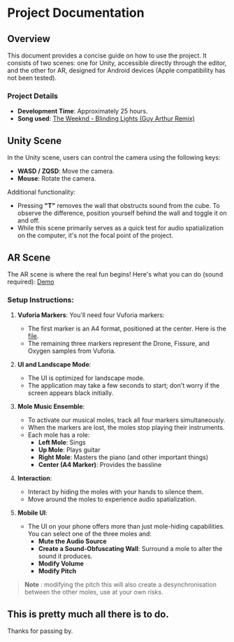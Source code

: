 
# Project Documentation

## Overview
This document provides a concise guide on how to use the project. It consists of two scenes: one for Unity, accessible directly through the editor, and the other for AR, designed for Android devices (Apple compatibility has not been tested).

### Project Details
- **Development Time**: Approximately 25 hours.
- **Song used**: [The Weeknd - Blinding Lights (Guy Arthur Remix)](https://www.youtube.com/watch?v=Ll1BPWvN044)

## Unity Scene
In the Unity scene, users can control the camera using the following keys:  

- **WASD / ZQSD**: Move the camera.
- **Mouse**: Rotate the camera.

Additional functionality:  

- Pressing **"T"** removes the wall that obstructs sound from the cube. To observe the difference, position yourself behind the wall and toggle it on and off.
- While this scene primarily serves as a quick test for audio spatialization on the computer, it's not the focal point of the project.

## AR Scene
The AR scene is where the real fun begins! Here's what you can do (sound required): [Demo](https://drive.google.com/file/d/1bAaKD3Tc6uA5Z4wJqYtyfNvEWL3Yz5xx/view?usp=sharing)

### Setup Instructions:
1. **Vuforia Markers**: You'll need four Vuforia markers:
   - The first marker is an A4 format, positioned at the center. Here is the [file](https://drive.google.com/file/d/1FN74YKgntXEf8v9C3SqrSgmHMn3QvDcY/view?usp=sharing).
   - The remaining three markers represent the Drone, Fissure, and Oxygen samples from Vuforia.

2. **UI and Landscape Mode**:
   - The UI is optimized for landscape mode.
   - The application may take a few seconds to start; don't worry if the screen appears black initially.

3. **Mole Music Ensemble**:
   - To activate our musical moles, track all four markers simultaneously.
   - When the markers are lost, the moles stop playing their instruments.
   - Each mole has a role:
     - **Left Mole**: Sings
     - **Up Mole**: Plays guitar
     - **Right Mole**: Masters the piano (and other important things)
     - **Center (A4 Marker)**: Provides the bassline

4. **Interaction**:
   - Interact by hiding the moles with your hands to silence them.
   - Move around the moles to experience audio spatialization.

5. **Mobile UI**:
   - The UI on your phone offers more than just mole-hiding capabilities. You can select one of the three moles and:
     - **Mute the Audio Source**
     - **Create a Sound-Obfuscating Wall**: Surround a mole to alter the sound it produces.
     - **Modify Volume**
     - **Modify Pitch**

> **Note** : modifying the pitch this will also create a desynchronisation between the other moles, use at your own risks.  

## This is pretty much all there is to do.
Thanks for passing by.
